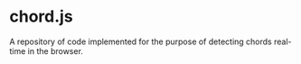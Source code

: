 chord.js
========

A repository of code implemented for the purpose of detecting chords real-time in the browser.

